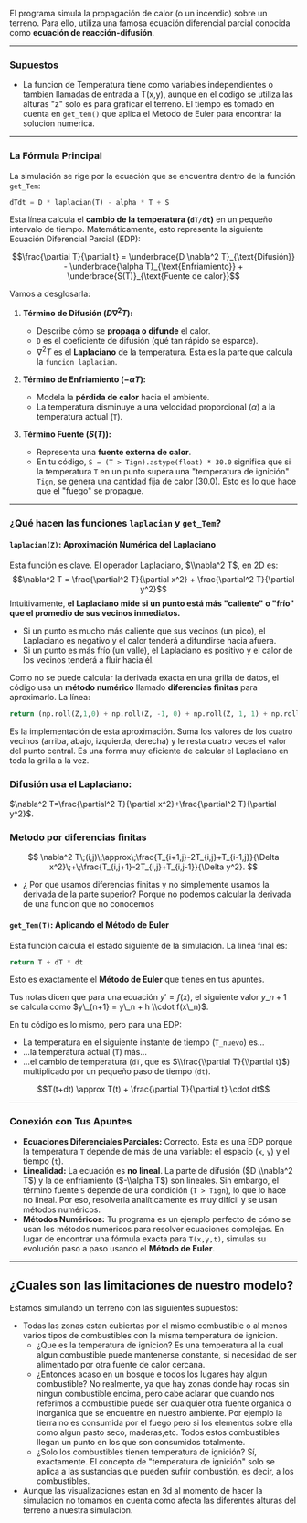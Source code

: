 
El programa simula la propagación de calor (o un incendio) sobre un terreno. Para ello, utiliza una famosa ecuación diferencial parcial conocida como **ecuación de reacción-difusión**.

-----
### Supuestos
- La funcion de Temperatura tiene como variables independientes o tambien llamadas de entrada a T(x,y), aunque en el codigo se utiliza las alturas "z" solo es para graficar el terreno. El tiempo es tomado en cuenta en `get_tem()` que aplica el Metodo de Euler para encontrar la solucion numerica.
-----

### La Fórmula Principal

La simulación se rige por la ecuación que se encuentra dentro de la función `get_Tem`:

```python
dTdt = D * laplacian(T) - alpha * T + S
```

Esta línea calcula el **cambio de la temperatura (`dT/dt`)** en un pequeño intervalo de tiempo. Matemáticamente, esto representa la siguiente Ecuación Diferencial Parcial (EDP):

$$\frac{\partial T}{\partial t} = \underbrace{D \nabla^2 T}_{\text{Difusión}} - \underbrace{\alpha T}_{\text{Enfriamiento}} + \underbrace{S(T)}_{\text{Fuente de calor}}$$


Vamos a desglosarla:

1.  **Término de Difusión ($D \nabla^2 T$):**

      * Describe cómo se **propaga o difunde** el calor.
      * `D` es el coeficiente de difusión (qué tan rápido se esparce).
      * $\nabla^2 T$ es el **Laplaciano** de la temperatura. Esta es la parte que calcula la `funcion laplacian`.

2.  **Término de Enfriamiento ($-\alpha T$):**

      * Modela la **pérdida de calor** hacia el ambiente.
      * La temperatura disminuye a una velocidad proporcional ($\alpha$) a la temperatura actual (`T`).

3.  **Término Fuente ($S(T)$):**

      * Representa una **fuente externa de calor**.
      * En tu código, `S = (T > Tign).astype(float) * 30.0` significa que si la temperatura `T` en un punto supera una "temperatura de ignición" `Tign`, se genera una cantidad fija de calor (30.0). Esto es lo que hace que el "fuego" se propague.

-----

###  ¿Qué hacen las funciones `laplacian` y `get_Tem`?

#### **`laplacian(Z)`: Aproximación Numérica del Laplaciano**

Esta función es clave. El operador Laplaciano, $\\nabla^2 T$, en 2D es:
$$\nabla^2 T = \frac{\partial^2 T}{\partial x^2} + \frac{\partial^2 T}{\partial y^2}$$
Intuitivamente, **el Laplaciano mide si un punto está más "caliente" o "frío" que el promedio de sus vecinos inmediatos.**

  * Si un punto es mucho más caliente que sus vecinos (un pico), el Laplaciano es negativo y el calor tenderá a difundirse hacia afuera.
  * Si un punto es más frío (un valle), el Laplaciano es positivo y el calor de los vecinos tenderá a fluir hacia él.

Como no se puede calcular la derivada exacta en una grilla de datos, el código usa un **método numérico** llamado **diferencias finitas** para aproximarlo. La línea:

```python
return (np.roll(Z,1,0) + np.roll(Z, -1, 0) + np.roll(Z, 1, 1) + np.roll(Z,-1,1)-4*Z)
```

Es la implementación de esta aproximación. Suma los valores de los cuatro vecinos (arriba, abajo, izquierda, derecha) y le resta cuatro veces el valor del punto central. Es una forma muy eficiente de calcular el Laplaciano en toda la grilla a la vez.
### Difusión usa el **Laplaciano**:
  $\nabla^2 T=\frac{\partial^2 T}{\partial x^2}+\frac{\partial^2 T}{\partial y^2}$.
### Metodo por diferencias finitas
$$
  \nabla^2 T\;(i,j)\;\approx\;\frac{T_{i+1,j}-2T_{i,j}+T_{i-1,j}}{\Delta x^2}\;+\;\frac{T_{i,j+1}-2T_{i,j}+T_{i,j-1}}{\Delta y^2}.
$$
- ¿ Por que usamos diferencias finitas y no simplemente usamos la derivada de la parte superior?
Porque no podemos calcular la derivada de una funcion que no conocemos
#### **`get_Tem(T)`: Aplicando el Método de Euler**

Esta función calcula el estado siguiente de la simulación. La línea final es:

```python
return T + dT * dt
```

Esto es exactamente el **Método de Euler** que tienes en tus apuntes.

Tus notas dicen que para una ecuación $y' = f(x)$, el siguiente valor $y\_{n+1}$ se calcula como $y\_{n+1} = y\_n + h \\cdot f(x\_n)$.

En tu código es lo mismo, pero para una EDP:

  * La temperatura en el siguiente instante de tiempo (`T_nuevo`) es...
  * ...la temperatura actual (`T`) más...
  * ...el cambio de temperatura (`dT`, que es $\\frac{\\partial T}{\\partial t}$) multiplicado por un pequeño paso de tiempo (`dt`).

$$T(t+dt) \approx T(t) + \frac{\partial T}{\partial t} \cdot dt$$

-----

### Conexión con Tus Apuntes

  * **Ecuaciones Diferenciales Parciales:** Correcto. Esta es una EDP porque la temperatura `T` depende de más de una variable: el espacio (`x`, `y`) y el tiempo (`t`).
  * **Linealidad:** La ecuación es **no lineal**. La parte de difusión ($D \\nabla^2 T$) y la de enfriamiento ($-\\alpha T$) son lineales. Sin embargo, el término fuente `S` depende de una condición (`T > Tign`), lo que lo hace no lineal. Por eso, resolverla analíticamente es muy difícil y se usan métodos numéricos.
  * **Métodos Numéricos:** Tu programa es un ejemplo perfecto de cómo se usan los métodos numéricos para resolver ecuaciones complejas. En lugar de encontrar una fórmula exacta para `T(x,y,t)`, simulas su evolución paso a paso usando el **Método de Euler**.

----

## ¿Cuales son las limitaciones de nuestro modelo?
Estamos simulando un terreno con las siguientes supuestos:
  - Todas las zonas estan cubiertas por el mismo combustible o al menos varios tipos de combustibles con la misma temperatura de ignicion.
    - ¿Que es la temperatura de ignicion?
    Es una temperatura al la cual algun combustible puede mantenerse constante, si necesidad de ser alimentado por otra fuente de calor cercana.
    - ¿Entonces acaso en un bosque e todos los lugares hay algun combustible?
    No realmente, ya que hay zonas donde hay rocas sin ningun combustible encima, pero cabe aclarar que cuando nos referimos a combustible puede ser cualquier otra fuente organica o inorganica que se encuentre en nuestro ambiente. Por ejemplo la tierra no es consumida por el fuego pero si los elementos sobre ella como algun pasto seco, maderas,etc. Todos estos combustibles llegan un punto en los que son consumidos totalmente.
    - ¿Solo los combustibles tienen temperatura de ignición?
    Sí, exactamente. El concepto de "temperatura de ignición" solo se aplica a las sustancias que pueden sufrir combustión, es decir, a los combustibles.
  - Aunque las visualizaciones estan en 3d al momento de hacer la simulacion no tomamos en cuenta como afecta las diferentes alturas del terreno a nuestra simulacion.